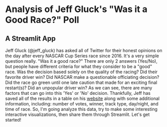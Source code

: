 # Analysis of Jeff Gluck's "Was it a Good Race?" Poll
## A Streamlit App

Jeff Gluck (@jeff_gluck) has asked all of Twitter for
their honest opinions on the day after every NASCAR Cup Series
race since 2016. It's a very simple question really. "Was it a
good race?" There are only 2 answers (Yes/No), but people have
different criteria for what they consider to be a "good" race.
Was the decision based solely on the quality of the racing?
Did their favorite driver win? Did NASCAR make a questionable
officiating decision? Did the race go green until one late
caution that made for an exciting final restart(s)? Did an
unpopular driver win? As we can see, there are many factors that
can go into this 'Yes' or 'No' decision. Thankfully,
Jeff has saved all of the results in a table on his [website](https://jeffgluck.com) along with some additional information,
including: number of votes, winner, track type, day/night, and
time of race. So, I'm going analyze this data, try to make
some interesting interactive visualizations, then share them
through Streamlit. Let's get started!